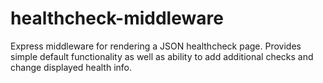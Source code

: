 # healthcheck-middleware
Express middleware for rendering a JSON healthcheck page. Provides simple default functionality as well as ability to add additional checks and change displayed health info.
